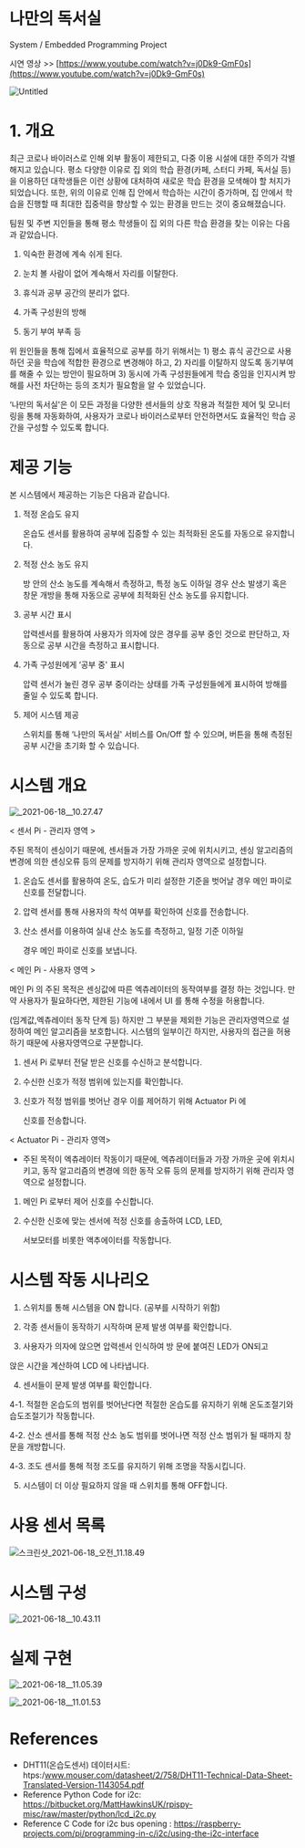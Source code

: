 
# 나만의 독서실

System / Embedded Programming Project

시연 영상 >> [https://www.youtube.com/watch?v=j0Dk9-GmF0s](https://www.youtube.com/watch?v=j0Dk9-GmF0s)

![Untitled](/uploads/6c9e0363e5a677a8fbf63ed633b6c624/Untitled.png)

# 1. 개요

최근 코로나 바이러스로 인해 외부 활동이 제한되고, 다중 이용 시설에 대한 주의가 각별해지고 있습니다. 평소 다양한 이유로 집 외의 학습 환경(카페, 스터디 카페, 독서실 등) 을 이용하던 대학생들은 이런 상황에 대처하여 새로운 학습 환경을 모색해야 할 처지가 되었습니다. 또한, 위의 이유로 인해 집 안에서 학습하는 시간이 증가하며, 집 안에서 학습을 진행할 때 최대한 집중력을 향상할 수 있는 환경을 만드는 것이 중요해졌습니다.

팀원 및 주변 지인들을 통해 평소 학생들이 집 외의 다른 학습 환경을 찾는 이유는 다음과 같았습니다.

1) 익숙한 환경에 계속 쉬게 된다.

2) 눈치 볼 사람이 없어 계속해서 자리를 이탈한다.

3) 휴식과 공부 공간의 분리가 없다.

4) 가족 구성원의 방해

5) 동기 부여 부족 등

위 원인들을 통해 집에서 효율적으로 공부를 하기 위해서는 1) 평소 휴식 공간으로 사용하던 곳을 학습에 적합한 환경으로 변경해야 하고, 2) 자리를 이탈하지 않도록 동기부여를 해줄 수 있는 방안이 필요하며 3) 동시에 가족 구성원들에게 학습 중임을 인지시켜 방해를 사전 차단하는 등의 조치가 필요함을 알 수 있었습니다. 

‘나만의 독서실'은 이 모든 과정을 다양한 센서들의 상호 작용과 적절한 제어 및 모니터링을 통해 자동화하여, 사용자가 코로나 바이러스로부터 안전하면서도 효율적인 학습 공간을 구성할 수 있도록 합니다.

# 제공 기능

본 시스템에서 제공하는 기능은 다음과 같습니다.

1. 적정 온습도 유지

    온습도 센서를 활용하여 공부에 집중할 수 있는 최적화된 온도를 자동으로
    유지합니다.

2. 적정 산소 농도 유지

    방 안의 산소 농도를 계속해서 측정하고, 특정 농도 이하일 경우 산소 발생기
    혹은 창문 개방을 통해 자동으로 공부에 최적화된 산소 농도를 유지합니다.

3. 공부 시간 표시

    압력센서를 활용하여 사용자가 의자에 앉은 경우를 공부 중인 것으로
    판단하고, 자동으로 공부 시간을 측정하고 표시합니다.

4. 가족 구성원에게 ‘공부 중' 표시

    압력 센서가 눌린 경우 공부 중이라는 상태를 가족 구성원들에게 표시하여
    방해를 줄일 수 있도록 합니다.

5. 제어 시스템 제공

    스위치를 통해 ‘나만의 독서실' 서비스를 On/Off 할 수 있으며, 버튼을 통해
    측정된 공부 시간을 초기화 할 수 있습니다.

# 시스템 개요

![_2021-06-18__10.27.47](/uploads/ef443e97faeddd2c3dd8199481249f7f/_2021-06-18__10.27.47.png)

< 센서 Pi - 관리자 영역 >

주된 목적이 센싱이기 때문에, 센서들과 가장 가까운 곳에 위치시키고, 센싱
알고리즘의 변경에 의한 센싱오류 등의 문제를 방지하기 위해 관리자
영역으로 설정합니다.

1. 온습도 센서를 활용하여 온도, 습도가 미리 설정한 기준을 벗어날 경우
메인 파이로 신호를 전달합니다.
2. 압력 센서를 통해 사용자의 착석 여부를 확인하여 신호를 전송합니다.
3. 산소 센서를 이용하여 실내 산소 농도를 측정하고, 일정 기준 이하일

    경우 메인 파이로 신호를 보냅니다.

< 메인 Pi - 사용자 영역 >

메인 Pi 의 주된 목적은 센싱값에 따른 엑츄레이터의 동작여부를 결정 하는
것입니다.
만약 사용자가 필요하다면, 제한된 기능에 내에서 UI 를 통해 수정을
허용합니다.

(임계값,엑츄레이터 동작 단계 등) 하지만 그 부분을 제외한 기능은
관리자영역으로 설정하여 메인 알고리즘을 보호합니다. 시스템의 일부이긴
하지만, 사용자의 접근을 허용하기 때문에 사용자영역으로 구분합니다.

1. 센서 Pi 로부터 전달 받은 신호를 수신하고 분석합니다.
2. 수신한 신호가 적정 범위에 있는지를 확인합니다.
3. 신호가 적정 범위를 벗어난 경우 이를 제어하기 위해 Actuator Pi 에

    신호를 전송합니다.

< Actuator Pi - 관리자 영역>

- 주된 목적이 엑츄레이터 작동이기 때문에, 엑츄레이터들과 가장 가까운
곳에 위치시키고, 동작 알고리즘의 변경에 의한 동작 오류 등의 문제를
방지하기 위해 관리자 영역으로 설정합니다.
1. 메인 Pi 로부터 제어 신호를 수신합니다.
2. 수신한 신호에 맞는 센서에 적정 신호를 송출하여 LCD, LED,

    서보모터를 비롯한 액추에이터를 작동합니다.

# 시스템 작동 시나리오

1. 스위치를 통해 시스템을 ON 합니다. (공부를 시작하기 위함)

2. 각종 센서들이 동작하기 시작하며 문제 발생 여부를 확인합니다.

3. 사용자가 의자에 앉으면 압력센서 인식하여 방 문에 붙여진 LED가 ON되고

앉은 시간을 계산하여 LCD 에 나타냅니다.

4. 센서들이 문제 발생 여부를 확인합니다.

4-1. 적절한 온습도의 범위를 벗어난다면 적절한 온습도를 유지하기 위해
온도조절기와 습도조절기가 작동합니다.

4-2. 산소 센서를 통해 적정 산소 농도 범위를 벗어나면 적정 산소 범위가 될
때까지 창문을 개방합니다.

4-3. 조도 센서를 통해 적정 조도를 유지하기 위해 조명을 작동시킵니다.

5. 시스템이 더 이상 필요하지 않을 때 스위치를 통해 OFF합니다.

# 사용 센서 목록

![스크린샷_2021-06-18_오전_11.18.49](/uploads/da2ba0e9d2985b1f8cbdefc83cda61b7/스크린샷_2021-06-18_오전_11.18.49.png)

# 시스템 구성

![_2021-06-18__10.43.11](/uploads/a907ab364c59833baa57b8dfabad9890/_2021-06-18__10.43.11.png)

# 실제 구현

![_2021-06-18__11.05.39](/uploads/9ca06dfe021d22e9942425dfb34b5b17/_2021-06-18__11.05.39.png)

![_2021-06-18__11.01.53](/uploads/9707021a7e90ade978717471f60f078b/_2021-06-18__11.01.53.png)



# References

- DHT11(온습도센서) 데이터시트:
htps:/www.mouser.com/datasheet/2/758/DHT11-Technical-Data-Sheet-Translated-Version-1143054.pdf
- Reference Python Code for i2c:
https://bitbucket.org/MattHawkinsUK/rpispy-misc/raw/master/python/lcd_i2c.py
- Reference C Code for i2c bus opening :
https://raspberry-projects.com/pi/programming-in-c/i2c/using-the-i2c-interface